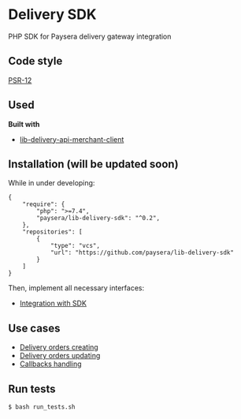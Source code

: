 # Delivery SDK
PHP SDK for Paysera delivery gateway integration

## Code style
[PSR-12](https://www.php-fig.org/psr/psr-12)

## Used
<b>Built with</b>
- [lib-delivery-api-merchant-client](https://github.com/paysera/lib-delivery-api-merchant-client)

## Installation (will be updated soon)
While in under developing:
```
{
    "require": {
        "php": ">=7.4",
        "paysera/lib-delivery-sdk": "^0.2",
    },
    "repositories": [
        {
            "type": "vcs",
            "url": "https://github.com/paysera/lib-delivery-sdk"
        }
    ]
}
```

Then, implement all necessary interfaces:

- [Integration with SDK](docs/BEFORE_USING.md)

## Use cases
- [Delivery orders creating](docs/DELIVERY_ORDER_CREATING.md)
- [Delivery orders updating](docs/DELIVERY_ORDER_UPDATING.md)
- [Callbacks handling](docs/HANDLING_CALLBACKS_FROM_API.md)


## Run tests
```
$ bash run_tests.sh
```
